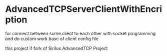 # AdvancedTCPServerClientWithEncription
for connect between some client to each other with socket programming and do custom work base of client config file

this project if fork of Sirilux.AdvancedTCP Project
